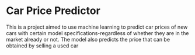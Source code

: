 # Car Price Predictor
This is a project aimed to use machine learning to predict car prices of new cars with certain model specifications-regardless of whether they are in the market already or not. The model also predicts the price that can be obtained by selling a used car
